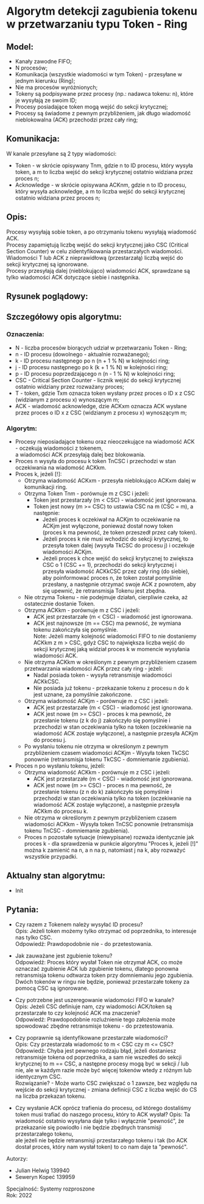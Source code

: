 # Algorytm detekcji zagubienia tokenu w przetwarzaniu typu Token - Ring 

## Model:
- Kanały zawodne FIFO;
- N procesów;
- Komunikacja (wszystkie wiadomości w tym Token) - przesyłane w jednym kierunku (Ring);
- Nie ma procesów wyróżnionych;
- Tokeny są podpisywane przez procesy (np.: nadawca tokenu: n), które je wysyłają ze swoim ID;
- Procesy posiadające token mogą wejść do sekcji krytycznej;
- Procesy są świadome z pewnym przybliżeniem, jak długo wiadomość nieblokowalna (ACK) przechodzi przez cały ring;

## Komunikacja:
W kanale przesyłane są 2 typy wiadomości:
- Token - w skrócie opisywany Tnm, gdzie n to ID procesu, który wysyła token, a m to liczba wejść do sekcji krytycznej ostatnio widziana przez proces n;
- Acknowledge - w skrócie opisywana ACKnm, gdzie n to ID procesu, który wysyła acknowledge, a m to liczba wejść do sekcji krytycznej ostatnio widziana przez proces n;

## Opis:
Procesy wysyłają sobie token, a po otrzymaniu tokenu wysyłają wiadomość ACK.  
Procesy zapamiętują liczbę wejść do sekcji krytycznej jako CSC (Critical Section Counter) w celu zidentyfikowania przestarzałych wiadomości.  
Wiadomości T lub ACK z nieprawidłową (przestarzałą) liczbą wejść do sekcji krytycznej są ignorowane.  
Procesy przesyłają dalej (nieblokująco) wiadomości ACK, sprawdzane są tylko wiadomości ACK dotyczące siebie i następnika.  

## Rysunek poglądowy:

## Szczegółowy opis algorytmu:
### Oznaczenia:
- N - liczba procesów biorących udział w przetwarzaniu Token - Ring;
- n - ID procesu (dowolnego - aktualnie rozważanego);
- k - ID procesu następnego po n (n + 1 % N) w kolejności ring;
- j - ID procesu następnego po k (k + 1 % N) w kolejności ring;
- p - ID procesu poprzedzającego n (n - 1 % N) w kolejności ring;
- CSC - Critical Section Counter - licznik wejść do sekcji krytycznej ostatnio widziany przez rozważany proces;
- T - token, gdzie Txm oznacza token wysłany przez proces o ID x z CSC (widzianym z procesu x) wynoszącym m;
- ACK - wiadomość acknowledge, dzie ACKxm oznacza ACK wysłane przez proces o ID x z CSC (widzianym z procesu x) wynoszącym m;


### Algorytm:
- Procesy nieposiadające tokenu oraz nieoczekujące na wiadomość ACK - oczekują wiadomości z tokenem,  
a wiadomości ACK przesyłają dalej bez blokowania.
- Proces n wysyła do procesu k token TnCSC i przechodzi w stan oczekiwania na wiadomość ACKkm.
- Proces k, jeżeli [!]:
    - Otrzyma wiadomość ACKxm - przesyła nieblokująco ACKxm dalej w komunikacji ring.
    - Otrzyma Token Tnm - porównuje m z CSC i jeżeli:
        - Token jest przestarzały (m < CSC) - wiadomość jest ignorowana.
        - Token jest nowy (m >= CSC) to ustawia CSC na m (CSC = m), a następnie:
            - Jeżeli proces k oczekiwał na ACKjm to oczekiwanie na ACKjm jest wyłączone, ponieważ dostał nowy token  
            (proces k ma pewność, że token przeszedł przez cały token).
            - Jeżeli proces k nie musi wchodzić do sekcji krytycznej, to przesyła token dalej (wysyła TkCSC do procesu j) i oczekuje wiadomości ACKjm.
            - Jeżeli proces k chce wejść do sekcji krytycznej to zwiększa CSC o 1 (CSC += 1), przechodzi do sekcji krytycznej i przesyła wiadomość ACKkCSC przez cały ring (do siebie), 
            aby poinformować proces n, że token został pomyślnie przesłany, a następnie otrzymać swoje ACK z powrotem, aby się upewnić, że retransmisja Tokenu jest zbędna.
    - Nie otrzyma Tokenu - nie podejmuje działań, cierpliwie czeka, aż ostatecznie dostanie Token.
    - Otrzyma ACKkm - porównuje m z CSC i jeżeli:
        - ACK jest przestarzałe (m < CSC) - wiadomość jest ignorowana.
        - ACK jest najnowsze (m == CSC) ma pewność, że wymiana tokenu zakończyła się pomyślnie.  
        Note: Jeżeli mamy kolejność wiadomości FIFO to nie dostaniemy ACKkm z m > CSC, gdyż CSC to największa liczba wejść do sekcji krytycznej jaką widział proces k w momencie wysyłania wiadomości ACK.
    - Nie otrzyma ACKkm w określonym z pewnym przybliżeniem czasem przetwarzania wiadomości ACK przez cały ring - jeżeli:
        - Nadal posiada token - wysyła retransmisje wiadomości ACKkCSC.
        - Nie posiada już tokenu - przekazanie tokenu z procesu n do k jest uznane, za pomyślnie zakończone.
    - Otrzyma wiadomość ACKjm - porównuje m z CSC i jeżeli:
        - ACK jest przestarzałe (m < CSC) - wiadomość jest ignorowana.
        - ACK jest nowe (m >= CSC) - proces k ma pewność, że przesłanie tokenu (z k do j) zakończyło się pomyślnie i przechodzi w stan oczekiwania tylko na token (oczekiwanie na wiadomość ACK zostaje wyłączone), a następnie przesyła ACKjm do procesu j.
    - Po wysłaniu tokenu nie otrzyma w określonym z pewnym przybliżeniem czasem wiadomości ACKjm - Wysyła token TkCSC ponownie (retransmisja tokenu TkCSC - domniemanie zgubienia).
- Proces n po wysłaniu tokenu, jeżeli:
    - Otrzyma wiadomość ACKkm - porównuje m z CSC i jeżeli:
        - ACK jest przestarzałe (m < CSC) - wiadomość jest ignorowana.
        - ACK jest nowe (m >= CSC) - proces n ma pewność, że przesłanie tokenu (z n do k) zakończyło się pomyślnie i przechodzi w stan oczekiwania tylko na token (oczekiwanie na wiadomość ACK zostaje wyłączone), a następnie przesyła ACKkm do procesu k.
    - Nie otrzyma w określonym z pewnym przybliżeniem czasem wiadomości ACKkm - Wysyła token TnCSC ponownie (retransmisja tokenu TnCSC - domniemanie zgubienia).
    - Proces n pozostałe sytuacje (niewypisane) rozważa identycznie jak proces k - dla sprawdzenia w punkcie algorytmu "Proces k, jeżeli [!]" można k zamienić na n, a n na p, natomiast j na k, aby rozważyć wszystkie przypadki.

    
## Aktualny stan algorytmu:
- Init 
## Pytania:
- Czy razem z Tokenem należy wysyłać ID procesu?  
Opis: Jeżeli token możemy tylko otrzymać od poprzednika, to interesuje nas tylko CSC.  
Odpowiedź: Prawdopodobnie nie - do przetestowania.

- Jak zauważane jest zgubienie tokenu?  
Odpowiedź: Proces który wysłał Token nie otrzymał ACK, co może oznaczać zgubienie ACK lub zgubienie tokenu, dlatego ponowna retransmisja tokenu odtwarza token przy domniemaniu jego zgubienia. Dwóch tokenów w ringu nie będzie, ponieważ przestarzałe tokeny za pomocą CSC są ignorowane. 

- Czy potrzebne jest uszeregowanie wiadomości FIFO w kanale?  
Opis: Jeżeli CSC definiuje nam, czy wiadomości ACK/token są przestarzałe to czy kolejność ACK ma znaczenie?  
Odpowiedź: Prawdopodobnie rozluźnienie tego założenia może spowodować zbędne retransmisje tokenu - do przetestowania.

- Czy poprawnie są identyfikowane przestarzałe wiadomości?  
Opis: Czy przestarzała wiadomość to m < CSC czy m <= CSC?  
Odpowiedź: Chyba jest pewnego rodzaju błąd, jeżeli dostaniesz retransmisje tokena od poprzednika, a sam nie wszedłeś do sekcji krytycznej to m == CSC, a następne procesy mogą być w sekcji / lub nie, ale w każdym razie może być więcej tokenów wtedy z różnym lub identycznym CSC.  
Rozwiązanie? - Może warto CSC zwiększać o 1 zawsze, bez względu na wejście do sekcji krytycznej - zmiana definicji CSC z liczba wejść do CS na liczba przekazań tokenu.

- Czy wysłanie ACK oprócz trafienia do procesu, od którego dostaliśmy token musi trafiać do naszego procesu, który to ACK wysłał?
Opis: Ta wiadomość ostatnio wysyłana daje tylko i wyłącznie "pewność", że przekazanie się powiodło i nie będzie zbędnych transmisji przestarzałego tokenu,  
ale jeżeli nie będzie retransmisji przestarzałego tokenu i tak (bo ACK dostał proces, który nam wysłał token) to co nam daje ta "pewność".


Autorzy:
- Julian Helwig 139940
- Seweryn Kopeć 139959

Specjalność: Systemy rozproszone  
Rok: 2022
